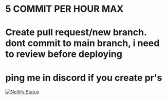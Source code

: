 # 5 COMMIT PER HOUR MAX
# Create pull request/new branch. dont commit to main branch, i need to review before deploying
# ping me in discord if you create pr's

[![Netlify Status](https://api.netlify.com/api/v1/badges/d4e34933-b113-4dc7-b24d-cb6c70642dff/deploy-status)](https://app.netlify.com/sites/zealous-thompson-a23054/deploys)
